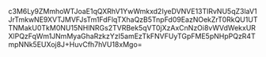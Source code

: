 c3M6Ly9ZMmhoWTJoaE1qQXRhV1YwWmkxd2IyeDVNVE13TlRvNU5qZ3laV1JrTmkwNE9XVTJMVFJsTm1FdFlqTXhaQzB5TnpFd09EazNOekZrT0RkQU1UTTNMakU0TkM0NU15NHlNRGs2TVRBek5qVT0jXzAxCnNzOi8vWVdWekxURXlPQzFqWm1JNmMyaGhaRzkzYzI5amEzTkFNVFUyTGpFME5pNHpPQzR4TmpNNk5EUXoj8J+HuvCfh7hVU18xMgo=